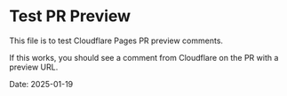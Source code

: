 # Test PR Preview

This file is to test Cloudflare Pages PR preview comments.

If this works, you should see a comment from Cloudflare on the PR with a preview URL.

Date: 2025-01-19
